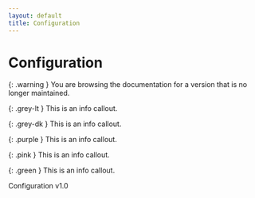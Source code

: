 ```yaml
---
layout: default
title: Configuration
---
```


# Configuration

{: .warning }
You are browsing the documentation for a version that is no longer maintained.

{: .grey-lt }
This is an info callout.

{: .grey-dk }
This is an info callout.

{: .purple }
This is an info callout.

{: .pink }
This is an info callout.

{: .green }
This is an info callout.

Configuration v1.0
